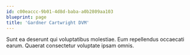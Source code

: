```yaml
---
id: c00eaccc-9b01-4d8d-baba-a0b2809aa103
blueprint: page
title: 'Gardner Cartwright DVM'
---
```

Sunt ea deserunt qui voluptatibus molestiae. Eum repellendus occaecati earum. Quaerat consectetur voluptate ipsam omnis.
